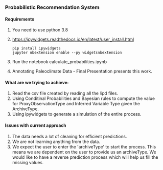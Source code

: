 ### Probabilistic Recommendation System

#### Requirements

1. You need to use python 3.8
2. https://ipywidgets.readthedocs.io/en/latest/user_install.html

    ```
    pip install ipywidgets
    jupyter nbextension enable --py widgetsnbextension
    ```

3. Run the notebook calculate_probabilities.ipynb
4. Annotating Paleoclimate Data - Final Presentation presents this work.

#### What are we trying to achieve:

1. Read the csv file created by reading all the lipd files.
2. Using Conditinal Probabilities and Bayesian rules to compute the value for ProxyObservationType and Inferred Variable Type given the ArchiveType.
3. Using ipywidgets to generate a simulation of the entire process.

#### Issues with current approach

1. The data needs a lot of cleaning for efficient predictions.
2. We are not learning anything from the data.
3. We expect the user to enter the 'archiveType' to start the process. This means we are dependent on the user to provide us an archiveType. We would like to have a reverse prediction process which will help us fill the missing values.
